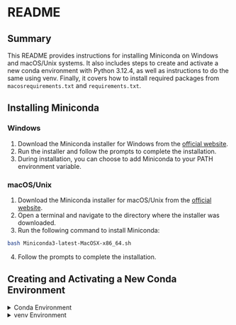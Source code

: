 # README

## Summary
This README provides instructions for installing Miniconda on Windows and macOS/Unix systems. It also includes steps to create and activate a new conda environment with Python 3.12.4, as well as instructions to do the same using venv. Finally, it covers how to install required packages from `macosrequirements.txt` and `requirements.txt`.

## Installing Miniconda

### Windows
1. Download the Miniconda installer for Windows from the [official website](https://docs.conda.io/en/latest/miniconda.html).
2. Run the installer and follow the prompts to complete the installation.
3. During installation, you can choose to add Miniconda to your PATH environment variable.

### macOS/Unix
1. Download the Miniconda installer for macOS/Unix from the [official website](https://docs.conda.io/en/latest/miniconda.html).
2. Open a terminal and navigate to the directory where the installer was downloaded.
3. Run the following command to install Miniconda:

```bash
bash Miniconda3-latest-MacOSX-x86_64.sh
```

4. Follow the prompts to complete the installation.

## Creating and Activating a New Conda Environment

<details>
<summary>Conda Environment</summary>

### Steps
1. Open a terminal (macOS/Unix) or Anaconda Prompt (Windows).
2. Create a new conda environment with Python 3.12.4:
   
   ```bash
   conda create -n myenv python=3.12.4
   ```

3. Activate the environment:
   
   ```bash
   conda activate myenv
   ```

4. Install the required packages:
   
   For macOS:
   ```bash
   pip install -r macosrequirements.txt
   ```

   For Windows:
   ```bash
   pip install -r requirements.txt
   ```

</details>

<details>
<summary>venv Environment</summary>

### Steps
1. Open a terminal (macOS/Unix) or Command Prompt (Windows).
2. Create a new virtual environment with venv:
   
   ```bash
   python -m venv myenv
   ```

3. Activate the environment:
   
   On macOS/Unix:
   ```bash
   source myenv/bin/activate
   ```

   On Windows:
   ```bash
   myenv\Scripts\activate
   ```

4. Install the required packages:
   
   For macOS:
   ```bash
   pip install -r macosrequirements.txt
   ```

   For Windows:
   ```bash
   pip install -r requirements.txt
   ```

</details>